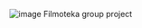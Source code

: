![image](https://user-images.githubusercontent.com/113370225/235690581-4a1449c8-d2fc-4371-a0a2-62df0affccd8.png)
 Filmoteka group project
